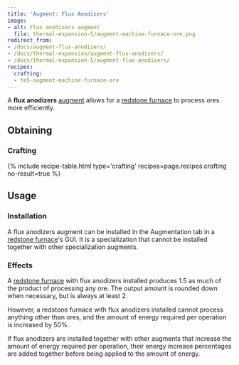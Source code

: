 ```yaml
---
title: 'Augment: Flux Anodizers'
image:
- alt: Flux anodizers augment
  file: thermal-expansion-5/augment-machine-furnace-ore.png
redirect_from:
- /docs/augment-flux-anodizers/
- /docs/thermal-expansion/augment-flux-anodizers/
- /docs/thermal-expansion-5/augment-flux-anodizers/
recipes:
  crafting:
  - te5-augment-machine-furnace-ore
---
```


A **flux anodizers** [augment](/docs/1.12/thermal-expansion-5/augments/) allows for a [redstone
furnace](/docs/1.12/thermal-expansion-5/redstone-furnace/) to process ores more efficiently.


Obtaining
---------

### Crafting
{% include recipe-table.html type='crafting' recipes=page.recipes.crafting no-result=true %}


Usage
-----

### Installation
A flux anodizers augment can be installed in the Augmentation tab in a [redstone
furnace](/docs/1.12/thermal-expansion-5/redstone-furnace/)'s GUI. It is a specialization that cannot be
installed together with other specialization augments.

### Effects
A [redstone furnace](/docs/1.12/thermal-expansion-5/redstone-furnace/) with flux anodizers installed
produces 1.5 as much of the product of processing any ore. The output amount is
rounded down when necessary, but is always at least 2.

However, a redstone furnace with flux anodizers installed cannot process
anything other than ores, and the amount of energy required per operation is
increased by 50%.

If flux anodizers are installed together with other augments that increase the
amount of energy required per operation, their energy increase percentages are
added together before being applied to the amount of energy.

